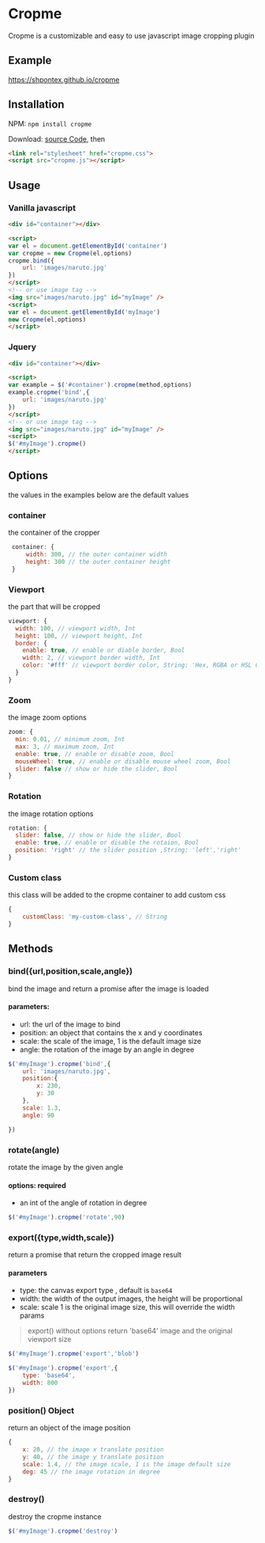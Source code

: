 # Cropme
Cropme is a customizable and easy to use javascript image cropping plugin
## Example
https://shpontex.github.io/cropme
## Installation
NPM: `npm install cropme`

Download: [source Code](https://github.com/shpontex/cropme/archive/master.zip), then
```html
<link rel="stylesheet" href="cropme.css">
<script src="cropme.js"></script>
```
## Usage
### Vanilla javascript
```html
<div id="container"></div>

<script>
var el = document.getElementById('container')
var cropme = new Cropme(el,options)
cropme.bind({
    url: 'images/naruto.jpg'
})
</script>
<!-- or use image tag -->
<img src="images/naruto.jpg" id="myImage" />
<script>
var el = document.getElementById('myImage')
new Cropme(el,options)
</script>
```

### Jquery
```html
<div id="container"></div>

<script>
var example = $('#container').cropme(method,options)
example.cropme('bind',{
    url: 'images/naruto.jpg'
})
</script>
<!-- or use image tag -->
<img src="images/naruto.jpg" id="myImage" />
<script>
$('#myImage').cropme()
</script>
```
## Options
the values in the examples below are the default values
### container
the container of the cropper
```js
 container: {
     width: 300, // the outer container width
     height: 300 // the outer container height
 }
```
### Viewport
the part that will be cropped
```js
viewport: {
  width: 100, // viewport width, Int
  height: 100, // viewport height, Int
  border: {
    enable: true, // enable or diable border, Bool
    width: 2, // viewport border width, Int
    color: '#fff' // viewport border color, String: 'Hex, RGBA or HSL Code'
  }
}
```
### Zoom
the image zoom options
```js
zoom: {
  min: 0.01, // minimum zoom, Int
  max: 3, // maximum zoom, Int
  enable: true, // enable or disable zoom, Bool
  mouseWheel: true, // enable or disable mouse wheel zoom, Bool
  slider: false // show or hide the slider, Bool
}
```
### Rotation
the image rotation options
```js
rotation: {
  slider: false, // show or hide the slider, Bool
  enable: true, // enable or disable the rotaion, Bool
  position: 'right' // the slider position ,String: 'left','right'
}
```
### Custom class
this class will be added to the cropme container to add custom css
```js
{
    customClass: 'my-custom-class', // String
}
```

## Methods

### bind({url,position,scale,angle})
bind the image and return a promise after the image is loaded
#### parameters:
* url: the url of the image to bind
* position: an object that contains the x and y coordinates
* scale: the scale of the image, 1 is the default image size
* angle: the rotation of the image by an angle in degree
```js
$('#myImage').cropme('bind',{
    url: 'images/naruto.jpg',
    position:{
        x: 230,
        y: 30
    },
    scale: 1.3,
    angle: 90

})
```
### rotate(angle)
rotate the image by the given angle
#### options: required
* an int of the angle of rotation in degree
```js
$('#myImage').cropme('rotate',90)
```
### export({type,width,scale})
return a promise that return the cropped image result
#### parameters
* type: the canvas export type , default is `base64`
* width: the width of the output images, the height will be proportional
* scale: scale 1 is the original image size, this will override the width params  
> export() without options return 'base64' image and the original viewport size
```js
$('#myImage').cropme('export','blob')

$('#myImage').cropme('export',{
    type: 'base64',
    width: 800
})
```

### position() Object
return an object of the image position
```js
{
    x: 20, // the image x translate position
    y: 40, // the image y translate position
    scale: 1.4, // the image scale, 1 is the image default size
    deg: 45 // the image rotation in degree
}
```
### destroy()
destroy the cropme instance
```js
$('#myImage').cropme('destroy')
```